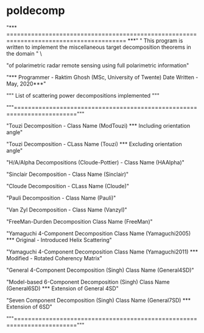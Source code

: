 # poldecomp
"*** ======================================================================================== ***"
" This program is written to implement the miscellaneous target decomposition theorems in the domain " \

"of polarimetric radar remote sensing using full polarimetric information"


"*** Programmer - Raktim Ghosh (MSc, University of Twente)  Date Written - May, 2020***"


""" List of scattering power decompositions implemented """

"""========================================================================"""

"Touzi Decomposition -                          Class Name (ModTouzi)          *** Including orientation angle"

"Touzi Decomposition -                          CLass Name (Touzi)             *** Excluding orientation angle"

"H/A/Alpha Decompositions (Cloude-Pottier) -    Class Name (HAAlpha)"

"Sinclair Decomposition -                       Class Name (Sinclair)"

"Cloude Decomposition -                         CLass Name (Cloude)"

"Pauli Decomposition -                          Class Name (Pauli)"

"Van Zyl Decomposition -                        Class Name (Vanzyl)"

"FreeMan-Durden Decomposition                   Class Name (FreeMan)"

"Yamaguchi 4-Component Decomposition            Class Name (Yamaguchi2005)   *** Original - Introduced Helix Scattering"

"Yamaguchi 4-Component Decomposition            Class Name (Yamaguchi2011)   *** Modified - Rotated Coherency Matrix"

"General 4-Component Decomposition (Singh)      Class Name (General4SD)"

"Model-based 6-Component Decomposition (Singh)  Class Name (General6SD)      *** Extension of General 4SD"

"Seven Component Decomposition (Singh)          Class Name (General7SD)      *** Extension of 6SD"

"""========================================================================"""
